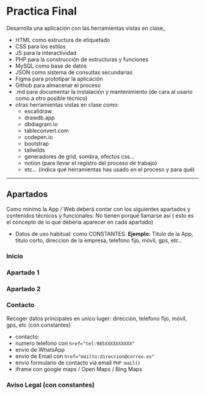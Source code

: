 # Practica Final
Desarrolla una aplicación con las herramientas vistas en clase_

- HTML como estructura de etiquetado
- CSS para los estilos
- JS para la interactividad
- PHP para la construcción de estructuras y funciones
- MySQL como base de datos
- JSON como sistema de consultas secundarias
- Figma para prototipar la aplicación
- Github para almacenar el proceso
- .md para documentar la instalación y mantenimiento (de cara al usario como a otro posible técnico)
- otras herramientas vistas en clase como:
  - escalidraw
  - drawdb.app
  - dbdiagram.io
  - tableconvert.com
  - codepen.io
  - bootstrap
  - tailwilds
  - generadores de grid, sombra, efectos css...
  - notion (para llevar el registro del proceso de trabajo)
  - etc... (indica qué herramientas has usado en el proceso y para qué)


-------

## Apartados
Como mínimo la App / Web deberá contar con los siguientes apartados y contenidos técnicos y funcionales:
No tienen porqué llamarse así ( esto es el concepto de lo que debería aparecer en cada apartado)

- Datos de uso habitual: como CONSTANTES.
  **Ejemplo:** Titulo de la App, titulo corto, direccion de la empresa, telefono fijo, móvil, gps, etc..




### Inicio

### Apartado 1

### Apartado 2


### Contacto
Recoger datos principales en unico luger:
direccion, telefono fijo, móvil, gps, etc (con constantes)

- contacto: 
 - numero telefono con `href="tel:985XXXXXXXXXX"`
 - envio de WhatsApp
 - envio de Email con `href="mailto:direccion@correo.es"`
 - envio formulario de contacto via email `PHP mail()`
  - iframe con google maps / Open Maps / Bing Maps

### Aviso Legal (con constantes)
